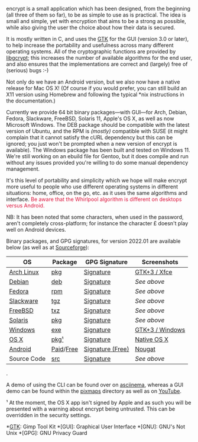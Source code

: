 encrypt is a small application which has been designed, from the
beginning (all three of them so far), to be as simple to use as is
practical. The idea is small and simple, yet with encryption that aims
to be a strong as possible, while also giving the user the choice about
how their data is secured.

It is mostly written in C, and uses the [GTK][] for the GUI (version 3.0
or later), to help increase the portability and usefulness across many
different operating systems. All of the cryptographic functions are
provided by [libgcrypt][]; this increases the number of available
algorithms for the end user, and also ensures that the implementations
are correct and (largely) free of (serious) bugs :-)

Not only do we have an Android version, but we also now have a native
release for Mac OS X! (Of course if you would prefer, you can still
build an X11 version using Homebrew and following the typical *nix
instructions in the documentation.)

Currently we provide 64 bit binary packages&mdash;with GUI&mdash;for
Arch, Debian, Fedora, Slackware, FreeBSD, Solaris 11, Apple's OS X, as
well as now Microsoft Windows. The DEB package should be compatible with
the latest version of Ubuntu, and the RPM is _(mostly)_ compatible with
SUSE (it might complain that it cannot satisfy the cURL dependency but
this can be ignored; you just won't be prompted when a new version of
encrypt is available). The Windows package has been built and tested on
Windows 11. We're still working on an ebuild file for Gentoo, but it
does compile and run without any issues provided you're willing to do
some manual dependency management.

It's this level of portability and simplicity which we hope will make
encrypt more useful to people who use different operating systems in
different situations: home, office, on the go, etc. as it uses the same
algorithms and interface. <span style="color:#dc143c;">Be aware that the
Whirlpool algorithm is different on desktops versus Android.</span>

NB: It has been noted that some characters, when used in the password,
aren't completely cross-platform; for instance the character £ doesn't
play well on Android devices.

Binary packages, and GPG signatures, for version 2022.01 are available
below (as well as at [Sourceforge]):

|OS|Package|GPG Signature|Screenshots|
|-|-|-|-|
|[Arch Linux]|[pkg][ap]|[Signature][ag]|[GTK+3 / Xfce][as]|
|[Debian]|[deb][dp]|[Signature][dg]|_See above_|
|[Fedora]|[rpm][fp]|[Signature][fg]|_See above_|
|[Slackware]|[tgz][kp]|[Signature][kg]|_See above_|
|[FreeBSD]|[txz][bp]|[Signature][bg]|_See above_|
|[Solaris]|[pkg][sp]|[Signature][sg]|_See above_|
|[Windows]|[exe][wp]|[Signature][wg]|[GTK+3 / Windows][ws]|
|[OS X]|[pkg¹][xp]|[Signature][xg]|[Native OS X][xs]|
|[Android]|[Paid][mp]/[Free][gp]|[Signature (Free)][gg]|[Nougat][ms]|
|Source Code|[src][rp]|[Signature][rg]|_See above_|

.

A demo of using the CLI can be found over on
[asciinema](https://asciinema.org/a/450022), whereas a GUI demo can be
found within the [pixmaps](/src/encrypt/pixmaps/screencast_linux.mp4)
directory as well as on [YouTube](https://youtu.be/4au0MWCjIzI).

¹ At the moment, the OS X app isn't signed by Apple and as such you will
be presented with a warning about encrypt being untrusted. This can be
overridden in the security settings.

[GTK]: http://www.gtk.org
[libgcrypt]: http://www.gnu.org/software/libgcrypt/
[Android]: http://www.android.com
[SourceForge.net]: http://sourceforge.net
[Homebrew]: http://mxcl.github.com/homebrew/
[Xcode]: https://developer.apple.com/xcode/
[Sourceforge]: https://sourceforge.net/projects/encrypt/

[Arch Linux]: http://www.archlinux.org
[ap]: /downloads/encrypt/2022.01/encrypt-2022.01-1-x86_64.pkg.tar.zst
[ag]: /downloads/encrypt/2022.01/encrypt-2022.01-1-x86_64.pkg.tar.zst.asc
[as]: /src/encrypt/pixmaps/screenshot_linux_idle.png

[Debian]: http://www.debian.org
[dp]: /downloads/encrypt/2022.01/encrypt-2022.01-1_amd64.deb
[dg]: /downloads/encrypt/2022.01/encrypt-2022.01-1_amd64.deb.asc

[Fedora]: http://fedoraproject.org
[fp]: /downloads/encrypt/2022.01/encrypt-2022.01-1.x86_64.rpm
[fg]: /downloads/encrypt/2022.01/encrypt-2022.01-1.x86_64.rpm.asc

[Slackware]: http://http://www.slackware.com
[kp]: /downloads/encrypt/2022.01/encrypt-2022.01-x86_64-1aa.tgz
[kg]: /downloads/encrypt/2022.01/encrypt-2022.01-x86_64-1aa.tgz.asc

[FreeBSD]: https://www.freebsd.org
[bp]: /downloads/encrypt/2022.01/encrypt-2022.01.txz
[bg]: /downloads/encrypt/2022.01/encrypt-2022.01.txz.asc

[Solaris]: https://www.oracle.com/solaris/solaris11/
[sp]: /downloads/encrypt/2022.01/encrypt-2022.01.pkg
[sg]: /downloads/encrypt/2022.01/encrypt-2022.01.pkg.asc

[Windows]: https://www.microsoft.com
[wp]: /downloads/encrypt/2022.01/encrypt-2022.01-install.exe
[wg]: /downloads/encrypt/2022.01/encrypt-2022.01-install.exe.asc
[ws]: /src/encrypt/pixmaps/screenshot_windows_idle.png

[mp]: https://market.android.com/details?id=net.albinoloverats.android.encrypt
[ms]: /src/encrypt/pixmaps/screenshot_android_idle.png
[gp]: /downloads/encrypt/2022.01/encrypt-2022.01-free.apk
[gg]: /downloads/encrypt/2022.01/encrypt-2022.01-free.apk.asc

[OS X]: https://www.apple.com
[xp]: /downloads/encrypt/2022.01/encrypt-2022.01-install.pkg
[xg]: /downloads/encrypt/2022.01/encrypt-2022.01-install.pkg.asc
[xs]: /src/encrypt/pixmaps/screenshot_macosx_idle.png

[rp]: /downloads/encrypt/2022.01/encrypt-2022.01.tar.xz
[rg]: /downloads/encrypt/2022.01/encrypt-2022.01.tar.xz.asc

[qr]: https://qrcode.kaywa.com/img.php?s=2&d=https%3A%2F%2Fmarket.android.com%2Fdetails%3Fid%3Dnet.albinoloverats.android.encrypt

*[GTK]: Gimp Tool Kit
*[GUI]: Graphical User Interface
*[GNU]: GNU's Not Unix
*[GPG]: GNU Privacy Guard
